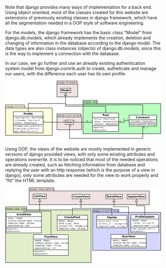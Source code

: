 Note that django provides many ways of implementation for a back end. Using object oriented, most of the classes created for this website are extensions of previously existing classes in django framework, which have all the segmentation needed in a OOP style of software engineering.  

For the models, the django framework has the basic class "Model" from django.db.models, which already implements the creation, deletion and changing of information in the database according to the django model. The data types are also class instances (objects) of django.db.models, since this is the way to implement a connection with the database.  

In our case, we go further and use an already existing authentication system model from django.contrib.auth to create, autheticate and manage our users, with the difference each user has its own profile.  

![Class diagram failed to load](./imgs_proposal/modelsclass.png)  

Using OOP, the views of the website are mostly implemented in generic versions of django provided views, with only some existing attributes and operations overwrite. It is to be noticed that most of the needed operations are already created, such as fetching information from database and replying the user with an http response (which is the purpose of a view in django), only some attributes are needed for the view to work properly and "fill" the HTML template.  

![Class diagram failed to load](./imgs_proposal/viewsclass.png)
